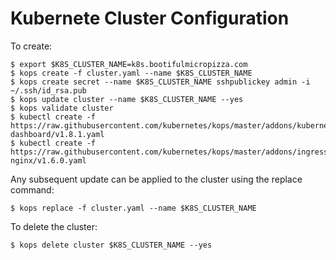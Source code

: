 # Kubernete Cluster Configuration

To create:

```
$ export $K8S_CLUSTER_NAME=k8s.bootifulmicropizza.com
$ kops create -f cluster.yaml --name $K8S_CLUSTER_NAME
$ kops create secret --name $K8S_CLUSTER_NAME sshpublickey admin -i ~/.ssh/id_rsa.pub
$ kops update cluster --name $K8S_CLUSTER_NAME --yes
$ kops validate cluster
$ kubectl create -f https://raw.githubusercontent.com/kubernetes/kops/master/addons/kubernetes-dashboard/v1.8.1.yaml
$ kubectl create -f https://raw.githubusercontent.com/kubernetes/kops/master/addons/ingress-nginx/v1.6.0.yaml
```

Any subsequent update can be applied to the cluster using the replace command:

```
$ kops replace -f cluster.yaml --name $K8S_CLUSTER_NAME
```

To delete the cluster:

```
$ kops delete cluster $K8S_CLUSTER_NAME --yes
```
